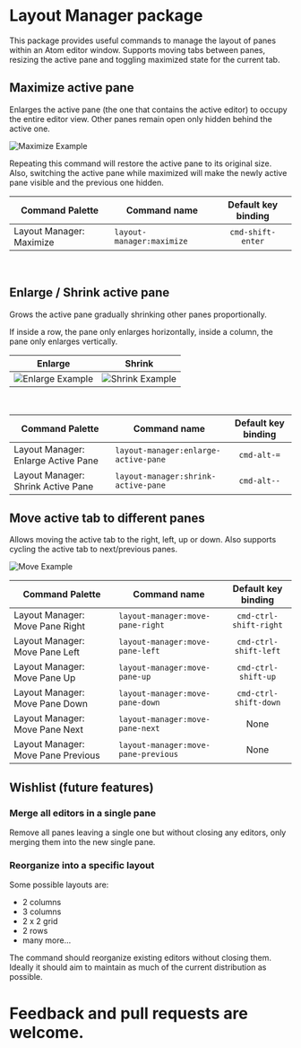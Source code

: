 # Layout Manager package

This package provides useful commands to manage the layout of panes within
an Atom editor window. Supports moving tabs between panes, resizing the active
pane and toggling maximized state for the current tab.

## Maximize active pane
Enlarges the active pane (the one that contains the active editor) to occupy
the entire editor view. Other panes remain open only hidden behind the active
one.

![Maximize Example](https://raw.githubusercontent.com/santip/layout-manager/master/examples/maximize.gif)

Repeating this command will restore the active pane to its original size.
Also, switching the active pane while maximized will make the newly active pane
visible and the previous one hidden.

| Command Palette | Command name        | Default key binding           |
| -------------| ------------- |:-------------:|
| Layout Manager: Maximize | `layout-manager:maximize`      | `cmd-shift-enter` |

&nbsp;

## Enlarge / Shrink active pane

Grows the active pane gradually shrinking other panes proportionally.

If inside a row, the pane only enlarges horizontally, inside a column, the pane only enlarges vertically.

| Enlarge | Shrink |
| ---- | --- |
| ![Enlarge Example](https://raw.githubusercontent.com/santip/layout-manager/master/examples/enlarge.gif) | ![Shrink Example](https://raw.githubusercontent.com/santip/layout-manager/master/examples/shrink.gif) |

&nbsp;

| Command Palette | Command name        | Default key binding           |
| -------------| ------------- |:-------------:|
| Layout Manager: Enlarge Active Pane | `layout-manager:enlarge-active-pane`      | `cmd-alt-=` |
| Layout Manager: Shrink Active Pane | `layout-manager:shrink-active-pane`      | `cmd-alt--` |

## Move active tab to different panes

Allows moving the active tab to the right, left, up or down. Also supports
cycling the active tab to next/previous panes.

![Move Example](https://raw.githubusercontent.com/santip/layout-manager/master/examples/move-panes.gif)

| Command Palette | Command name        | Default key binding           |
| -------------| ------------- |:-------------:|
| Layout Manager: Move Pane Right    | `layout-manager:move-pane-right`    | `cmd-ctrl-shift-right` |
| Layout Manager: Move Pane Left     | `layout-manager:move-pane-left`     | `cmd-ctrl-shift-left` |
| Layout Manager: Move Pane Up       | `layout-manager:move-pane-up`       | `cmd-ctrl-shift-up` |
| Layout Manager: Move Pane Down     | `layout-manager:move-pane-down`     | `cmd-ctrl-shift-down` |
| Layout Manager: Move Pane Next     | `layout-manager:move-pane-next`     | None |
| Layout Manager: Move Pane Previous | `layout-manager:move-pane-previous` | None |

## Wishlist (future features)

### Merge all editors in a single pane

Remove all panes leaving a single one but without closing any editors, only
merging them into the new single pane.

### Reorganize into a specific layout

Some possible layouts are:
- 2 columns
- 3 columns
- 2 x 2 grid
- 2 rows
- many more...

The command should reorganize existing editors without closing them. Ideally
it should aim to maintain as much of the current distribution as possible.

# Feedback and pull requests are welcome.
